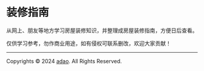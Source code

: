 # 装修指南

从网上、朋友等地方学习房屋装修知识，并整理成房屋装修指南，方便日后查看。

仅供学习参考，勿作商业用途，如有侵权可联系删改，欢迎大家贡献！

---

Copyrights © 2024 [adao](https://zx.adao.me). All Rights Reserved.
